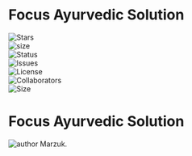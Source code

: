 # Focus Ayurvedic Solution


 
![Stars](https://img.shields.io/github/stars/yazidmarzuk/medico_ayurveda?style=plastic)<br>
![size](https://img.shields.io/github/repo-size/yazidmarzuk/medico_ayurveda)<br>
![Status](https://img.shields.io/badge/status-completed-red)<br>
![Issues](https://img.shields.io/github/issues/yazidmarzuk/medico_ayurveda)<br>
![License](https://img.shields.io/github/license/yazidmarzuk/medico_ayurveda)<br>
![Collaborators](https://img.shields.io/badge/collaborators-2-red)<br>
![Size](https://img.shields.io/github/repo-size/bgrgv/toruDoc)<br>


<h1 align="">
Focus Ayurvedic Solution
</h1>
<p align="">
</p>
<p align="">
    <img src="https://img.shields.io/badge/author-Marzuk-orange" alt="author Marzuk."/>
</p>
<!-- 
## 🚨 Forking this repo
Many people have contacted me asking if they can use this code for their own websites. The answer to that question is usually "yes", with attribution. There are some cases, such as using this code for a business or something that is greater than a personal project, that we may be less comfortable saying yes to. If in doubt, please don't hesitate to ask us.

We value keeping this site open source, but as you all know, _**plagiarism is bad**_. We spent a non-negligible amount of effort developing, designing, and trying to perfect this iteration of our website, and we are proud of it! All we ask is to not claim this effort as your own. --> 